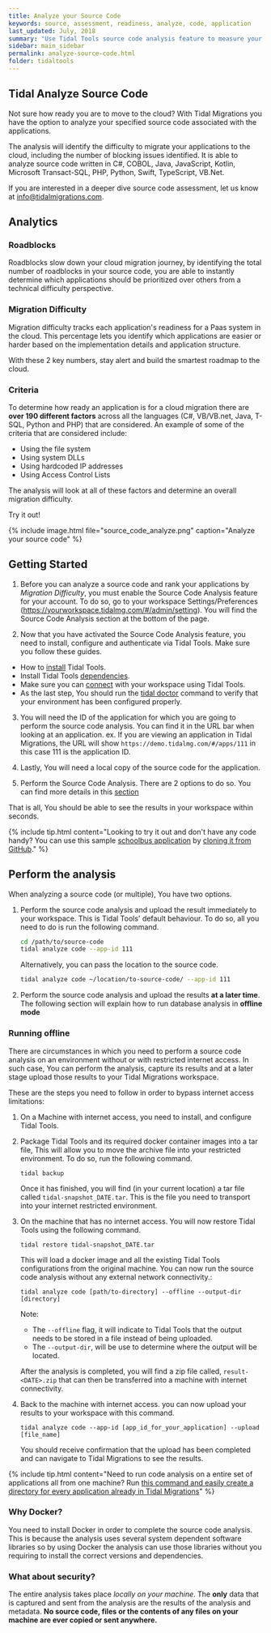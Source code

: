 ```yaml
---
title: Analyze your Source Code
keywords: source, assessment, readiness, analyze, code, application
last_updated: July, 2018
summary: "Use Tidal Tools source code analysis feature to measure your application code bases for cloud PaaS migration difficulty."
sidebar: main_sidebar
permalink: analyze-source-code.html
folder: tidaltools
---
```

## Tidal Analyze Source Code

Not sure how ready you are to move to the cloud? With Tidal Migrations you have
the option to analyze your specified source code associated with the applications.

The analysis will identify the difficulty to migrate your applications to the
cloud, including the number of blocking issues identified. It is able to
analyze source code written in C#, COBOL, Java, JavaScript, Kotlin, Microsoft
Transact-SQL, PHP, Python, Swift, TypeScript, VB.Net.

If you are interested in a deeper dive source code assessment, let us know at
[info@tidalmigrations.com](mailto:info@tidalmigrations.com).

## Analytics

### Roadblocks
Roadblocks slow down your cloud migration journey, by identifying the total number of roadblocks
in your source code, you are able to instantly determine which applications should be prioritized over others from a technical difficulty perspective.

### Migration Difficulty
Migration difficulty tracks each application's readiness for a Paas system in the cloud. This percentage lets
you identify which applications are easier or harder based on the implementation details and application structure.


With these 2 key numbers, stay alert and build the smartest roadmap to the cloud.

### Criteria

To determine how ready an application is for a cloud migration there are **over 190 different factors** across all the languages (C#, VB/VB.net, Java, T-SQL, Python and PHP) that are considered.
An example of some of the criteria that are considered include:
  - Using the file system
  - Using system DLLs
  - Using hardcoded IP addresses
  - Using Access Control Lists

The analysis will look at all of these factors and determine an overall migration difficulty.

Try it out!

{% include image.html file="source_code_analyze.png" caption="Analyze your source code" %}

## Getting Started

1. Before you can analyze a source code and rank your applications by *Migration Difficulty*, you must enable the Source Code Analysis feature for your account. To do so, go to your workspace Settings/Preferences (https://yourworkspace.tidalmg.com/#/admin/setting). You will find the Source Code Analysis section at the bottom of the page.

2. Now that you have activated the Source Code Analysis feature, you need to install, configure and authenticate via Tidal Tools. Make sure you follow these guides.
  - How to [install](tidal-tools.html#install) Tidal Tools.
  - Install Tidal Tools [dependencies](tidal-tools.html#dependencies).
  - Make sure you can [connect](tidal-tools.html#connecting-to-the-api) with your workspace using Tidal Tools.
  - As the last step, You should run the [tidal doctor](troubleshooting.html#tidal-doctor) command to verify that your environment has been configured properly.

3. You will need the ID of the application for which you are going to perform the source code analysis. You can find it in the URL bar when looking at an application. ex. If you are viewing an application in Tidal Migrations, the URL will show `https://demo.tidalmg.com/#/apps/111` in this case 111 is the application ID.

4. Lastly, You will need a local copy of the source code for the application.

5. Perform the Source Code Analysis. There are 2 options to do so. You can find more details in this [section](#perform-the-analysis)

That is all, You should be able to see the results in your workspace within seconds.

{% include tip.html content="Looking to try it out and don't have any code handy? You can use this sample [schoolbus application](https://github.com/tidalmigrations/schoolbus) by [cloning it from GitHub](https://help.github.com/en/github/creating-cloning-and-archiving-repositories/cloning-a-repository)." %}





## Perform the analysis

When analyzing a source code (or multiple), You have two options. 

1. Perform the source code analysis and upload the result immediately to your workspace. This is Tidal Tools' default behaviour. To do so, all you need to do is run the following command.

    ```bash
    cd /path/to/source-code
    tidal analyze code --app-id 111
    ```

    Alternatively, you can pass the location to the source code.
    ```bash
    tidal analyze code ~/location/to-source-code/ --app-id 111
    ```

2. Perform the source code analysis and upload the results **at a later time**. The following section will explain how to run database analysis in **offline mode**

### Running offline

There are circumstances in which you need to perform a source code analysis on an environment without or with restricted internet access. In such case, You can perform the analysis, capture its results and at a later stage upload those results to your Tidal Migrations workspace.

These are the steps you need to follow in order to bypass internet access limitations:

1. On a Machine with internet access, you need to install, and configure Tidal Tools. 

2. Package Tidal Tools and its required docker container images into a tar file, This will allow you to move the archive file into your restricted environment. To do so, run the following command.

    `tidal backup`

    Once it has finished, you will find (in your current location) a tar file called `tidal-snapshot_DATE.tar`. This is the file you need to transport into your internet restricted environment.

3. On the machine that has no internet access. You will now restore Tidal Tools using the following command.

    `tidal restore tidal-snapshot_DATE.tar`

    This will load a docker image and all the existing Tidal Tools configurations from the original machine. You can now run the source code analysis without any external network connectivity.:

    `tidal analyze code [path/to-directory] --offline --output-dir [directory]`

    Note:
    -  The `--offline` flag, it will indicate to Tidal Tools that the output needs to be stored in a file instead of being uploaded.
    - The `--output-dir`, will be use to determine where the output will be located.

    After the analysis is completed, you will find a zip file called, `result-<DATE>.zip` that can then be transferred into a machine with internet connectivity.


4. Back to the machine with internet access. you can now upload your results to your workspace with this command.

    `tidal analyze code --app-id [app_id_for_your_application] --upload [file_name]`

    You should receive confirmation that the upload has been completed and can navigate to Tidal Migrations to see the results.







{% include tip.html content="Need to run code analysis on a entire set of applications all from one machine? Run [this command and easily create a directory for every application already in Tidal Migrations](https://github.com/tidalmigrations/gists/blob/master/make_source_code_dirs.sh)" %}

### Why Docker?

You need to install Docker in order to complete the source code analysis. This is because the analysis uses several system dependent software libraries so by using Docker the analysis can use those libraries without you requiring to install the correct versions and dependencies.

### What about security?

The entire analysis takes place _locally on your machine_. The **only** data that is captured and sent from the analysis are the results of the analysis and metadata. **No source code, files or the contents of any files on your machine are ever copied or sent anywhere.**
